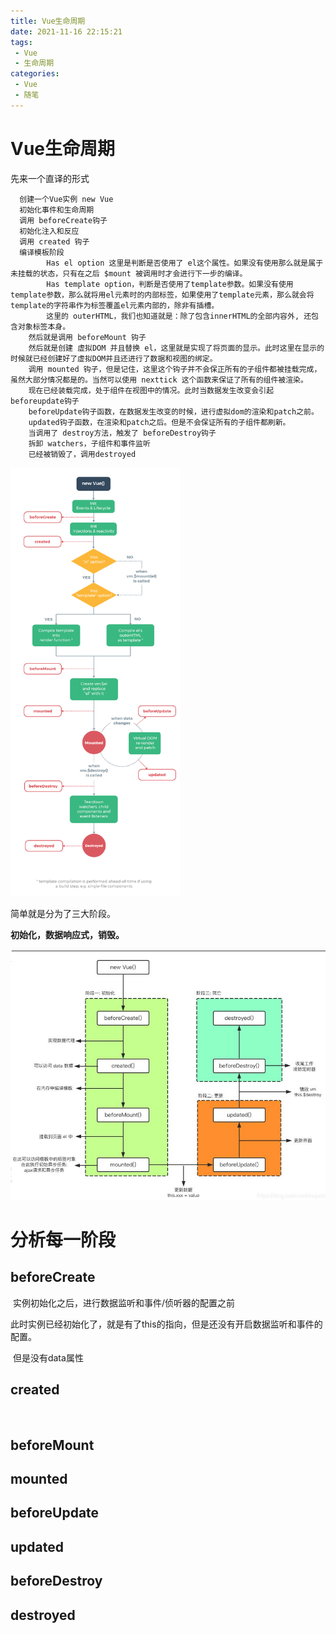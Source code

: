```yaml
---
title: Vue生命周期
date: 2021-11-16 22:15:21
tags:
 - Vue
 - 生命周期
categories:
 - Vue
 - 随笔
---
```




# Vue生命周期

先来一个直译的形式

```
  创建一个Vue实例 new Vue
  初始化事件和生命周期
  调用 beforeCreate钩子
  初始化注入和反应
  调用 created 钩子
  编译模板阶段
		Has el option 这里是判断是否使用了 el这个属性。如果没有使用那么就是属于未挂载的状态，只有在之后 $mount 被调用时才会进行下一步的编译。
		Has template option，判断是否使用了template参数。如果没有使用template参数，那么就将用el元素时的内部标签，如果使用了template元素，那么就会将template的字符串作为标签覆盖el元素内部的，除非有插槽。
		这里的 outerHTML，我们也知道就是：除了包含innerHTML的全部内容外, 还包含对象标签本身。
	然后就是调用 beforeMount 钩子
	然后就是创建 虚拟DOM 并且替换 el，这里就是实现了将页面的显示。此时这里在显示的时候就已经创建好了虚拟DOM并且还进行了数据和视图的绑定。
	调用 mounted 钩子，但是记住，这里这个钩子并不会保正所有的子组件都被挂载完成，虽然大部分情况都是的。当然可以使用 nexttick 这个函数来保证了所有的组件被渲染。
	现在已经装载完成，处于组件在视图中的情况。此时当数据发生改变会引起 beforeupdate钩子
	beforeUpdate钩子函数，在数据发生改变的时候，进行虚拟dom的渲染和patch之前。
	updated钩子函数，在渲染和patch之后。但是不会保证所有的子组件都刷新。
	当调用了 destroy方法，触发了 beforeDestroy钩子
	拆卸 watchers，子组件和事件监听
	已经被销毁了，调用destroyed
```

<img src="Vue生命周期/lifecycle.png" alt="lifecycle" style="zoom:67%;" />

简单就是分为了三大阶段。

**初始化，数据响应式，销毁。**

<img src="Vue生命周期/lifecycle9.jpg" alt="lifecycle9" style="zoom:67%;" />



# 分析每一阶段

## beforeCreate

​		实例初始化之后，进行数据监听和事件/侦听器的配置之前

​		此时实例已经初始化了，就是有了this的指向，但是还没有开启数据监听和事件的配置。

​		但是没有data属性

## created

​		

## beforeMount

## mounted

## beforeUpdate

## updated

## beforeDestroy

## destroyed

